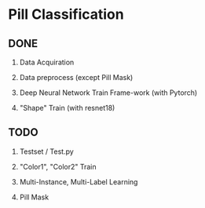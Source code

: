 # Pill Classification

## DONE

1. Data Acquiration

2. Data preprocess (except Pill Mask)

3. Deep Neural Network Train Frame-work (with Pytorch)

3. "Shape" Train (with resnet18)


## TODO

1. Testset / Test.py

2. "Color1", "Color2" Train

3. Multi-Instance, Multi-Label Learning

4. Pill Mask 
